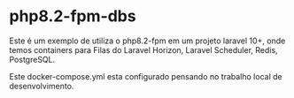 # php8.2-fpm-dbs

Este é um exemplo de utiliza o php8.2-fpm em um projeto laravel 10+, onde temos containers para Filas do Laravel Horizon, Laravel Scheduler, Redis, PostgreSQL.

Este docker-compose.yml esta configurado pensando no trabalho local de desenvolvimento.

